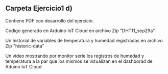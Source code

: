 ## **Carpeta Ejercicio1 d)**
Contiene PDF con desarrollo del ejercicio.

Codigo generado en Arduino IoT Cloud en archivo Zip "DHT11_sep29a"

Un historial de variables de temperatura y humedad registradas en archivo Zip "historic-data"

Un video mostrando por monitor serie los registros de humedad y temperatura a la par que los mismos se vizualizan en el dashborad de Aduino IoT Cloud
